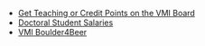 * [Get Teaching or Credit Points on the VMI Board](#get-teaching-or-credit-points-on-the-vmi-board)
* [Doctoral Student Salaries](#doctoral-student-salaries)
* [VMI Boulder4Beer](#vmi-boulder4beer)
